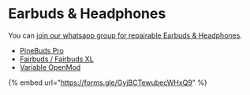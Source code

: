 # Earbuds & Headphones

You can [join our whatsapp group for repairable Earbuds & Headphones](https://chat.whatsapp.com/LM3DFA9Qd3CIPEYF6v6CeV).

* [PineBuds Pro](https://pine64.org/devices/pinebuds_pro/)
* [Fairbuds / Fairbuds XL](https://shop.fairphone.com/fairbuds)
* [Variable OpenMod](https://variablestaticaudio.com/pages/variable-openmod)

{% embed url="https://forms.gle/GyjBCTewubecWHxQ9" %}

